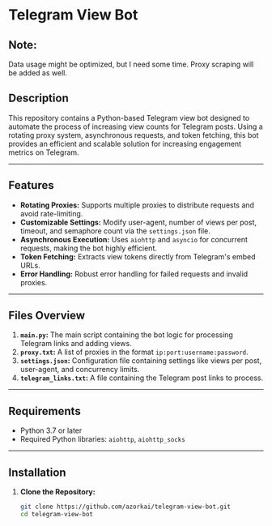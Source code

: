 # Telegram View Bot

## Note:
Data usage might be optimized, but I need some time. Proxy scraping will be added as well.

## Description
This repository contains a Python-based Telegram view bot designed to automate the process of increasing view counts for Telegram posts. Using a rotating proxy system, asynchronous requests, and token fetching, this bot provides an efficient and scalable solution for increasing engagement metrics on Telegram.

---

## Features
- **Rotating Proxies:** Supports multiple proxies to distribute requests and avoid rate-limiting.
- **Customizable Settings:** Modify user-agent, number of views per post, timeout, and semaphore count via the `settings.json` file.
- **Asynchronous Execution:** Uses `aiohttp` and `asyncio` for concurrent requests, making the bot highly efficient.
- **Token Fetching:** Extracts view tokens directly from Telegram's embed URLs.
- **Error Handling:** Robust error handling for failed requests and invalid proxies.

---

## Files Overview
1. **`main.py`:** The main script containing the bot logic for processing Telegram links and adding views.
2. **`proxy.txt`:** A list of proxies in the format `ip:port:username:password`.
3. **`settings.json`:** Configuration file containing settings like views per post, user-agent, and concurrency limits.
4. **`telegram_links.txt`:** A file containing the Telegram post links to process.

---

## Requirements
- Python 3.7 or later
- Required Python libraries: `aiohttp`, `aiohttp_socks`

---

## Installation

1. **Clone the Repository:**
   ```bash
   git clone https://github.com/azorkai/telegram-view-bot.git
   cd telegram-view-bot
